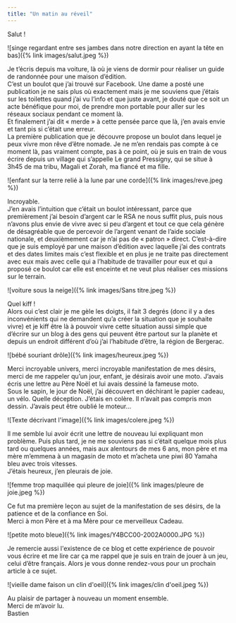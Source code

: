 ```yaml
---
title: "Un matin au réveil"
---
```

<p>Salut !</p>


![singe regardant entre ses jambes dans notre direction en ayant la tête en bas]({% link images/salut.jpeg %})

<p>Je t’écris depuis ma voiture, là où je viens de dormir pour réaliser un guide de randonnée pour une maison d’édition.<br />
C’est un boulot que j’ai trouvé sur Facebook. Une dame a posté une publication je ne sais plus où exactement mais je me souviens que j’étais sur les toilettes quand j’ai vu l’info et que juste avant, je douté que ce soit un acte bénéfique pour moi, de prendre mon portable pour aller sur les réseaux sociaux pendant ce moment là.<br />
Et finalement j’ai dit « merde » à cette pensée parce que là, j’en avais envie et tant pis si c’était une erreur. <br />
La première publication que je découvre propose un boulot dans lequel je peux vivre mon rêve d’être nomade. Je ne m’en rendais pas compte à ce moment là, pas vraiment compte, pas à ce point, où je suis en train de vous écrire depuis un village qui s’appelle Le grand Pressigny, qui se situe à 3h45 de ma tribu, Magali et Zorah, ma fiancé et ma fille.</p>

![enfant sur la terre relié à la lune par une corde]({% link images/reve.jpeg %})

<p>Incroyable. <br />
J’en avais l’intuition que c’était un boulot intéressant, parce que premièrement j’ai besoin d’argent car le RSA ne nous suffit plus, puis nous n’avons plus envie de vivre avec si peu d’argent et tout ce que cela génère de désagréable que de percevoir de l’argent venant de l’aide sociale nationale, et deuxièmement car je n’ai pas de « patron » direct. C’est-à-dire que je suis employé par une maison d’édition avec laquelle j’ai des contrats et des dates limites mais c’est flexible et en plus je ne traite pas directement avec eux mais avec celle qui a l’habitude de travailler pour eux et qui a proposé ce boulot car elle est enceinte et ne veut plus réaliser ces missions sur le terrain.</p>


![voiture sous la neige]({% link images/Sans titre.jpeg %})

<p>Quel kiff !<br />
Alors oui c’est clair je me gèle les doigts, il fait 3 degrés (donc il y a des inconvénients qui ne demandent qu’a créer la situation que je souhaite vivre) et je kiff être là à pouvoir vivre cette situation aussi simple que d’écrire sur un blog à des gens qui peuvent être partout sur la planète et depuis un endroit différent d’où j’ai l’habitude d’être, la région de Bergerac.</p>

![bébé souriant drôle]({% link images/heureux.jpeg %})

<p>Merci incroyable univers, merci incroyable manifestation de mes désirs, merci de me rappeler qu’un jour, enfant, je désirais avoir une moto. J’avais écris une lettre au Père Noël et lui avais dessiné la fameuse moto. <br />
Sous le sapin, le jour de Noël, j’ai découvert en déchirant le papier cadeau, un vélo. Quelle déception. J’étais en colère. Il n’avait pas compris mon dessin. J’avais peut être oublié le moteur…</p>

![Texte décrivant l'image]({% link images/colere.jpeg %})

<p>Il me semble lui avoir écrit une lettre de nouveau lui expliquant mon problème.
Puis plus tard, je ne me souviens pas si c’était quelque mois plus tard ou quelques années, mais aux alentours de mes 6 ans, mon père et ma mère m’emmena à un magasin de moto et m’acheta une piwi 80 Yamaha bleu avec trois vitesses.<br />
J’étais heureux, j’en pleurais de joie. </p>

![femme trop maquillée qui pleure de joie]({% link images/pleure de joie.jpeg %})

<p>Ce fut ma première leçon au sujet de la manifestation de ses désirs, de la patience et de la confiance en Soi.<br />
Merci à mon Père et à ma Mère pour ce merveilleux Cadeau.</p>

![petite moto bleue]({% link images/Y4BCC00-2002A0000.JPG %})

<p>Je remercie aussi l'existence de ce blog et cette expérience de pouvoir vous écrire et me lire car ça me rappel que je suis en train de jouer à un jeu, celui d’être français.
Alors je vous donne rendez-vous pour un prochain article à ce sujet.</p>

![vieille dame faison un clin d'oeil]({% link images/clin d'oeil.jpeg %})

<p>Au plaisir de partager à nouveau un moment ensemble.<br />
Merci de m’avoir lu.<br />
Bastien</p>